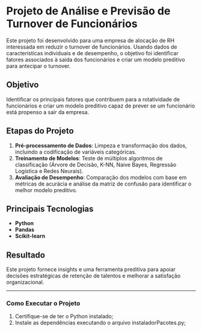 # Projeto de Análise e Previsão de Turnover de Funcionários

Este projeto foi desenvolvido para uma empresa de alocação de RH interessada em reduzir o turnover de funcionários. Usando dados de características individuais e de desempenho, o objetivo foi identificar fatores associados à saída dos funcionários e criar um modelo preditivo para antecipar o turnover.

## Objetivo
Identificar os principais fatores que contribuem para a rotatividade de funcionários e criar um modelo preditivo capaz de prever se um funcionário está propenso a sair da empresa.

## Etapas do Projeto
1. **Pré-processamento de Dados**: Limpeza e transformação dos dados, incluindo a codificação de variáveis categóricas.
2. **Treinamento de Modelos**: Teste de múltiplos algoritmos de classificação (Árvore de Decisão, K-NN, Naive Bayes, Regressão Logística e Redes Neurais).
3. **Avaliação de Desempenho**: Comparação dos modelos com base em métricas de acurácia e análise da matriz de confusão para identificar o melhor modelo preditivo.

## Principais Tecnologias
- **Python**
- **Pandas**
- **Scikit-learn**

## Resultado
Este projeto fornece insights e uma ferramenta preditiva para apoiar decisões estratégicas de retenção de talentos e melhorar a satisfação organizacional.

---

### Como Executar o Projeto

1. Certifique-se de ter o Python instalado;
2. Instale as dependências executando o arquivo instaladorPacotes.py;
